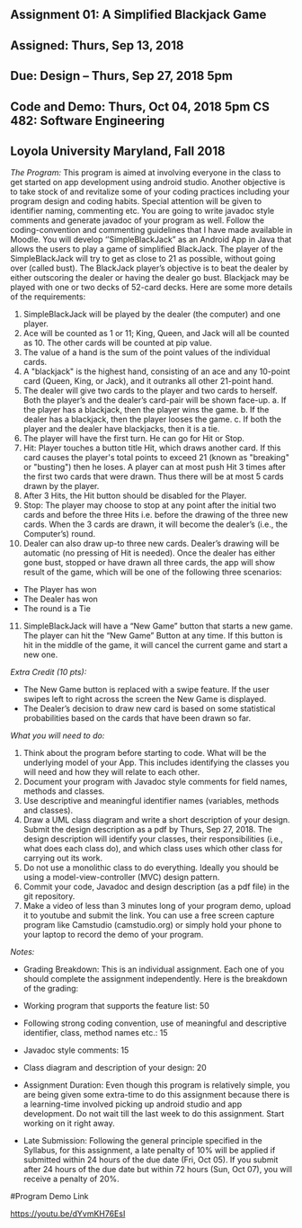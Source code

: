 ## Assignment 01: A Simplified Blackjack Game
## Assigned: Thurs, Sep 13, 2018
## Due: Design – Thurs, Sep 27, 2018 5pm
## Code and Demo: Thurs, Oct 04, 2018 5pm	CS 482: Software Engineering
## Loyola University Maryland, Fall 2018

_The Program:_  This program is aimed at involving everyone in the class to get started on app development using android studio. Another objective is to take stock of and revitalize some of your coding practices including your program design and coding habits. Special attention will be given to identifier naming, commenting etc. You are going to write javadoc style comments and generate javadoc of your program as well. Follow the coding-convention and commenting guidelines that I have made available in Moodle. 
You will develop ‘’SimpleBlackJack” as an Android App in Java that allows the users to play a game of simplified BlackJack. The player of the SimpleBlackJack will try to get as close to 21 as possible, without going over (called bust). The BlackJack player’s objective is to beat the dealer by either outscoring the dealer or having the dealer go bust. Blackjack may be played with one or two decks of 52-card decks. Here are some more details of the requirements:

1.	SimpleBlackJack will be played by the dealer (the computer) and one player.
2.	Ace will be counted as 1 or 11; King, Queen, and Jack will all be counted as 10. The other cards will be counted at pip value. 
3.	The value of a hand is the sum of the point values of the individual cards. 
4.	A "blackjack" is the highest hand, consisting of an ace and any 10-point card (Queen, King, or Jack), and it outranks all other 21-point hand.
5.	The dealer will give two cards to the player and two cards to herself. Both the player’s and the dealer’s card-pair will be shown face-up.
a.	If the player has a blackjack, then the player wins the game. 
b.	If the dealer has a blackjack, then the player looses the game. 
c.	If both the player and the dealer have blackjacks, then it is a tie. 
6.	The player will have the first turn.  He can go for Hit or Stop. 
7.	Hit: Player touches a button title Hit, which draws another card. If this card causes the player's total points to exceed 21 (known as "breaking" or "busting") then he loses. A player can at most push Hit 3 times after the first two cards that were drawn. Thus there will be at most 5 cards drawn by the player.
8.	After 3 Hits, the Hit button should be disabled for the Player.
9.	Stop: The player may choose to stop at any point after the initial two cards and before the three Hits i.e. before the drawing of the three new cards. When the 3 cards are drawn, it will become the dealer’s (i.e., the Computer’s) round. 
10.	Dealer can also draw up-to three new cards. Dealer’s drawing will be automatic (no pressing of Hit is needed). Once the dealer has either gone bust, stopped or have drawn all three cards, the app will show result of the game, which will be one of the following three scenarios:
  *	The Player has won
  *	The Dealer has won
  * The round is a Tie
11.	SimpleBlackJack will have a “New Game” button that starts a new game. The player can hit the “New Game” Button at any time. If this button is hit in the middle of the game, it will cancel the current game and start a new one.


_Extra Credit (10 pts):_
  *	The New Game button is replaced with a swipe feature. If the user swipes left to right across the screen the New Game is displayed. 
  *	The Dealer’s decision to draw new card is based on some statistical probabilities based on the cards that have been drawn so far.  

_What you will need to do:_
1.	Think about the program before starting to code. What will be the underlying model of your App. This includes identifying the classes you will need and how they will relate to each other. 
2.	Document your program with Javadoc style comments for field names, methods and classes.  
3.	Use descriptive and meaningful identifier names (variables, methods and classes).
4.	Draw a UML class diagram and write a short description of your design. Submit the design description as a pdf by Thurs, Sep 27, 2018. The design description will identify your classes, their responsibilities (i.e., what does each class do), and which class uses which other class for carrying out its work. 
5.	Do not use a monolithic class to do everything. Ideally you should be using a model-view-controller (MVC) design pattern. 
6.	Commit your code, Javadoc and design description (as a pdf file) in the git repository.
7.	Make a video of less than 3 minutes long of your program demo, upload it to youtube and submit the link. You can use a free screen capture program like Camstudio (camstudio.org) or simply hold your phone to your laptop to record the demo of your program. 

_Notes:_
*	Grading Breakdown: This is an individual assignment. Each one of you should complete the assignment independently. Here is the breakdown of the grading:
  *	Working program that supports the feature list:		50
  *	Following strong coding convention, use of meaningful and descriptive identifier, class, method names etc.:  	15
  *	Javadoc style comments:  				15
  * Class diagram and description of your design:		20

*	Assignment Duration: Even though this program is relatively simple, you are being given some extra-time to do this assignment because there is a learning-time involved picking up android studio and app development. Do not wait till the last week to do this assignment. Start working on it right away. 

*	Late Submission: Following the general principle specified in the Syllabus, for this assignment, a late penalty of 10% will be applied if submitted within 24 hours of the due date (Fri, Oct 05). If you submit after 24 hours of the due date but within 72 hours (Sun, Oct 07), you will receive a penalty of 20%. 

#Program Demo Link

https://youtu.be/dYvmKH76EsI

